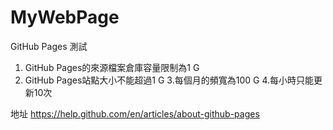 # MyWebPage

GitHub Pages 測試


1. GitHub Pages的來源檔案倉庫容量限制為1 G 
2. GitHub Pages站點大小不能超過1 G 
3.每個月的頻寬為100 G
4.每小時只能更新10次

地址
https://help.github.com/en/articles/about-github-pages
